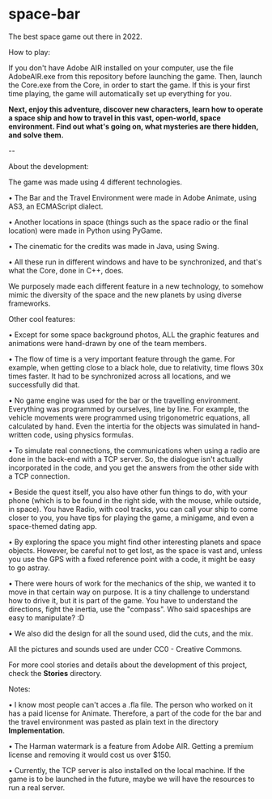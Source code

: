 # space-bar
The best space game out there in 2022.

How to play:

If you don't have Adobe AIR installed on your computer, use the file AdobeAIR.exe from this repository before launching the game.
Then, launch the Core.exe from the Core, in order to start the game.
If this is your first time playing, the game will automatically set up everything for you.

**Next, enjoy this adventure, discover new characters, learn how to operate a space ship and how to travel in this vast, open-world, space environment.
Find out what's going on, what mysteries are there hidden, and solve them.**

--



About the development:

The game was made using 4 different technologies.

• The Bar and the Travel Environment were made in Adobe Animate, using AS3, an ECMAScript dialect.

• Another locations in space (things such as the space radio or the final location) were made in Python using PyGame.

• The cinematic for the credits was made in Java, using Swing.

• All these run in different windows and have to be synchronized, and that's what the Core, done in C++, does.

We purposely made each different feature in a new technology, to somehow mimic the diversity of the space and the new planets by using diverse frameworks.




Other cool features:

• Except for some space background photos, ALL the graphic features and animations were hand-drawn by one of the team members.

• The flow of time is a very important feature through the game. For example, when getting close to a black hole, due to relativity, time flows 30x times faster. It had to be synchronized across all locations, and we successfully did that.

• No game engine was used for the bar or the travelling environment. Everything was programmed by ourselves, line by line. For example, the vehicle movements were programmed using trigonometric equations, all calculated by hand. Even the intertia for the objects was simulated in hand-written code, using physics formulas.

• To simulate real connections, the communications when using a radio are done in the back-end with a TCP server. So, the dialogue isn't actually incorporated in the code, and you get the answers from the other side with a TCP connection.

• Beside the quest itself, you also have other fun things to do, with your phone (which is to be found in the right side, with the mouse, while outside, in space). You have Radio, with cool tracks, you can call your ship to come closer to you, you have tips for playing the game, a minigame, and even a space-themed dating app.

• By exploring the space you might find other interesting planets and space objects. However, be careful not to get lost, as the space is vast and, unless you use the GPS with a fixed reference point with a code, it might be easy to go astray.

• There were hours of work for the mechanics of the ship, we wanted it to move in that certain way on purpose. It is a tiny challenge to understand how to drive it, but it is part of the game. You have to understand the directions, fight the inertia, use the "compass". Who said spaceships are easy to manipulate? :D

• We also did the design for all the sound used, did the cuts, and the mix.


All the pictures and sounds used are under CC0 - Creative Commons.

For more cool stories and details about the development of this project, check the **Stories** directory.

Notes:

• I know most people can't acces a .fla file. The person who worked on it has a paid license for Animate. Therefore, a part of the code for the bar and the travel environment was pasted as plain text in the directory **Implementation**.

• The Harman watermark is a feature from Adobe AIR. Getting a premium license and removing it would cost us over $150.

• Currently, the TCP server is also installed on the local machine. If the game is to be launched in the future, maybe we will have the resources to run a real server.
